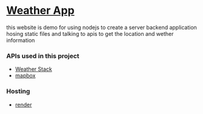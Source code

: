 # [Weather App](https://node-weahter-app.onrender.com)

this website is demo for using nodejs to create a server backend application hosing static files and talking to apis to get the location and wether information

### APIs used in this project

- [Weather Stack](https://weatherstack.com)
- [mapbox](https://www.mapbox.com/)


### Hosting

- [render](https://render.com)
